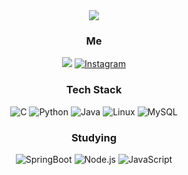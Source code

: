 <div align=center>
<img src="https://capsule-render.vercel.app/api?text=leeggmin&animation=twinkling&fontAlign=75&fontAlignY=29&type=slice&color=auto&height=250&section=header&fontSize=80&fontColor=FFFFFF"/>

<h3 align="center"> Me</h3>
<a href="https://hits.seeyoufarm.com"><img src="https://hits.seeyoufarm.com/api/count/incr/badge.svg?url=https%3A%2F%2Fgithub.com%2Fleeggmin&count_bg=%23D8ACFF&title_bg=%23939393&icon=&icon_color=%23E7E7E7&title=hits&edge_flat=true"/></a>
<a href="https://www.instagram.com/vlolts/"><img alt="Instagram" src ="https://img.shields.io/badge/Instagram-E4405F.svg?&style=for-the-badge&logo=Instagram&logoColor=white"></a>

<h3 align="center"> Tech Stack</h3>
<img alt="C" src ="https://img.shields.io/badge/C-A8B9CC.svg?&style=for-the-badge&logo=C&logoColor=white"/>
<img alt="Python" src ="https://img.shields.io/badge/Python-3766AB.svg?&style=for-the-badge&logo=Python&logoColor=white"/>
<img alt="Java" src ="https://img.shields.io/badge/Java-007396.svg?&style=for-the-badge&logo=Java&logoColor=white"/>
<img alt="Linux" src ="https://img.shields.io/badge/Linux-FCC624.svg?&style=for-the-badge&logo=Linux&logoColor=white"/>
<img alt="MySQL" src ="https://img.shields.io/badge/MySQL-4479A1.svg?&style=for-the-badge&logo=MySQL&logoColor=white"/>
  
<h3 align="center"> Studying</h3>
<img alt="SpringBoot" src ="https://img.shields.io/badge/SpringBoot-6DB33F.svg?&style=for-the-badge&logo=SpringBoot&logoColor=white"/>
<img alt="Node.js" src ="https://img.shields.io/badge/Node.js-339933.svg?&style=for-the-badge&logo=Node.js&logoColor=white"/>
<img alt="JavaScript" src ="https://img.shields.io/badge/JavaScript-F7DF1E.svg?&style=for-the-badge&logo=JavaScript&logoColor=white"/>
  
</div>
